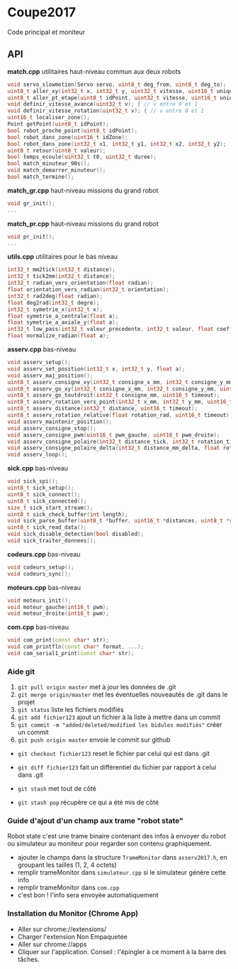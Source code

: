 # Coupe2017
Code principal et moniteur

## API

**match.cpp** utilitaires haut-niveau commun aux deux robots
```c++
void servo_slowmotion(Servo servo, uint8_t deg_from, uint8_t deg_to);
uint8_t aller_xy(int32_t x, int32_t y, uint32_t vitesse, uint16_t uniquement_avant, uint16_t timeout, uint8_t max_tentatives);
uint8_t aller_pt_etape(uint8_t idPoint, uint32_t vitesse, uint16_t uniquement_avant, uint16_t timeout, uint8_t max_tentatives);
void definir_vitesse_avance(uint32_t v); { // v entre 0 et 1
void definir_vitesse_rotation(uint32_t v); { // v entre 0 et 1
uint16_t localiser_zone();
Point getPoint(uint8_t idPoint);
bool robot_proche_point(uint8_t idPoint);
bool robot_dans_zone(uint16_t idZone);
bool robot_dans_zone(int32_t x1, int32_t y1, int32_t x2, int32_t y2);
uint8_t retour(uint8_t valeur);
bool temps_ecoule(uint32_t t0, uint32_t duree);
bool match_minuteur_90s();
void match_demarrer_minuteur();
bool match_termine();
```
**match_gr.cpp** haut-niveau missions du grand robot
```c++
void gr_init();
...
```

**match_pr.cpp** haut-niveau missions du grand robot
```c++
void pr_init();
...
```

**utils.cpp** utilitaires pour le bas niveau
```c++
int32_t mm2tick(int32_t distance);
int32_t tick2mm(int32_t distance);
int32_t radian_vers_orientation(float radian);
float orientation_vers_radian(int32_t orientation);
int32_t rad2deg(float radian);
float deg2rad(int32_t degre);
int32_t symetrie_x(int32_t x);
float symetrie_a_centrale(float a);
float symetrie_a_axiale_y(float a);
int32_t low_pass(int32_t valeur_precedente, int32_t valeur, float coeff);
float normalize_radian(float a);
```

**asserv.cpp** bas-niveau
```c++
void asserv_setup();
void asserv_set_position(int32_t x, int32_t y, float a);
void asserv_maj_position();
uint8_t asserv_consigne_xy(int32_t consigne_x_mm, int32_t consigne_y_mm, uint16_t uniquement_avant);
uint8_t asserv_go_xy(int32_t consigne_x_mm, int32_t consigne_y_mm, uint16_t timeout, uint16_t uniquement_avant);
uint8_t asserv_go_toutdroit(int32_t consigne_mm, uint16_t timeout);
uint8_t asserv_rotation_vers_point(int32_t x_mm, int32_t y_mm, uint16_t timeout);
uint8_t asserv_distance(int32_t distance, uint16_t timeout);
uint8_t asserv_rotation_relative(float rotation_rad, uint16_t timeout);
void asserv_maintenir_position();
void asserv_consigne_stop();
void asserv_consigne_pwm(uint16_t pwm_gauche, uint16_t pwm_droite);
void asserv_consigne_polaire(int32_t distance_tick, int32_t rotation_tick);
void asserv_consigne_polaire_delta(int32_t distance_mm_delta, float rotation_rad_delta);
void asserv_loop();
```

**sick.cpp** bas-niveau
```c++
void sick_spi();
uint8_t sick_setup();
uint8_t sick_connect();
uint8_t sick_connected();
size_t sick_start_stream();
uint8_t sick_check_buffer(int length);
void sick_parse_buffer(uint8_t *buffer, uint16_t *distances, uint8_t *rssi);
uint8_t sick_read_data();
void sick_disable_detection(bool disabled);
void sick_traiter_donnees();
```

**codeurs.cpp** bas-niveau
```c++
void codeurs_setup();
void codeurs_sync();
```

**moteurs.cpp** bas-niveau
```c++
void moteurs_init();
void moteur_gauche(int16_t pwm);
void moteur_droite(int16_t pwm);
```

**com.cpp** bas-niveau
```c++
void com_print(const char* str);
void com_printfln(const char* format, ...);
void com_serial1_print(const char* str);
```

### Aide git
1. `git pull origin master` met à jour les données de .git
1. `git merge origin/master` met les éventuelles nouveautés de .git dans le projet
1. `git status` liste les fichiers modifiés
1. `git add fichier123` ajout un fichier à la liste à mettre dans un commit
1. `git commit -m "added/deleted/modified les bidules modifiés"` créer un commit
1. `git push origin master` envoie le commit sur github

- `git checkout fichier123` reset le fichier par celui qui est dans .git
- `git diff fichier123` fait un différentiel du fichier par rapport à celui dans .git

- `git stash` met tout de côté
- `git stash pop` récupère ce qui a été mis de côté

### Guide d'ajout d'un champ aux trame "robot state"

Robot state c'est une trame binaire contenant des infos à envoyer du robot ou simulateur au moniteur pour regarder son contenu graphiquement.

- ajouter le champs dans la structure `TrameMonitor` dans `asserv2017.h`, en groupant les tailles (1, 2, 4 octets)
- remplir trameMonitor dans `simulateur.cpp` si le simulateur génère cette info
- remplir trameMonitor dans `com.cpp`
- c'est bon ! l'info sera envoyée automatiquement


### Installation du Monitor (Chrome App)

- Aller sur chrome://extensions/
- Charger l'extension Non Empaquetée
- Aller sur chrome://apps
- Cliquer sur l'application. Conseil : l'épingler à ce moment à la barre des tâches.
